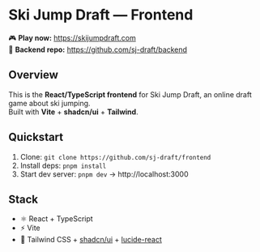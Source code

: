 # Ski Jump Draft — Frontend

🎮 **Play now:** https://skijumpdraft.com  
🔗 **Backend repo:** https://github.com/sj-draft/backend

## Overview
This is the **React/TypeScript frontend** for Ski Jump Draft, an online draft game about ski jumping.  
Built with **Vite** + **shadcn/ui** + **Tailwind**.

## Quickstart
1. Clone: `git clone https://github.com/sj-draft/frontend`
2. Install deps: `pnpm install`
3. Start dev server: `pnpm dev` → http://localhost:3000

## Stack
- ⚛️ React + TypeScript
- ⚡ Vite
- 🎨 Tailwind CSS + [shadcn/ui](https://ui.shadcn.com) + [lucide-react](https://lucide.dev)
